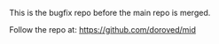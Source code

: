 This is the bugfix repo before the main repo is merged.

Follow the repo at: https://github.com/doroved/mid